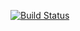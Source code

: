 [![Build Status](https://travis-ci.org/avh4/elm-testable.svg?branch=master)](https://travis-ci.org/avh4/elm-testable)
